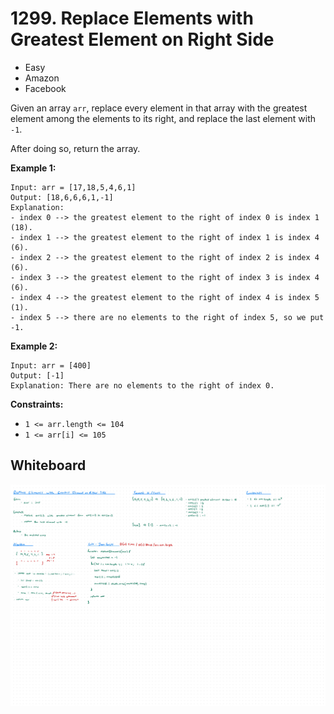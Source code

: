 # 1299. Replace Elements with Greatest Element on Right Side
- Easy
- Amazon
- Facebook

Given an array `arr`, replace every element in that array with the greatest
element among the elements to its right, and replace the last element with `-1`.

After doing so, return the array.

**Example 1:**
```
Input: arr = [17,18,5,4,6,1]
Output: [18,6,6,6,1,-1]
Explanation:
- index 0 --> the greatest element to the right of index 0 is index 1 (18).
- index 1 --> the greatest element to the right of index 1 is index 4 (6).
- index 2 --> the greatest element to the right of index 2 is index 4 (6).
- index 3 --> the greatest element to the right of index 3 is index 4 (6).
- index 4 --> the greatest element to the right of index 4 is index 5 (1).
- index 5 --> there are no elements to the right of index 5, so we put -1.
```

**Example 2:**
```
Input: arr = [400]
Output: [-1]
Explanation: There are no elements to the right of index 0.
```

**Constraints:**
- `1 <= arr.length <= 104`
- `1 <= arr[i] <= 105`

## Whiteboard
![Whiteboard Image][whiteboard-image]

<!-- Refs -->
[whiteboard-image]: whiteboard.jpg
